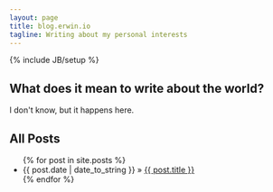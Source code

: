 ```yaml
---
layout: page
title: blog.erwin.io
tagline: Writing about my personal interests
---
```

{% include JB/setup %}

## What does it mean to write about the world?

I don't know, but it happens here.

## All Posts

<ul class="posts">
  {% for post in site.posts %}
    <li><span>{{ post.date | date_to_string }}</span> &raquo; <a href="{{ BASE_PATH }}{{ post.url }}">{{ post.title }}</a></li>
  {% endfor %}
</ul>


